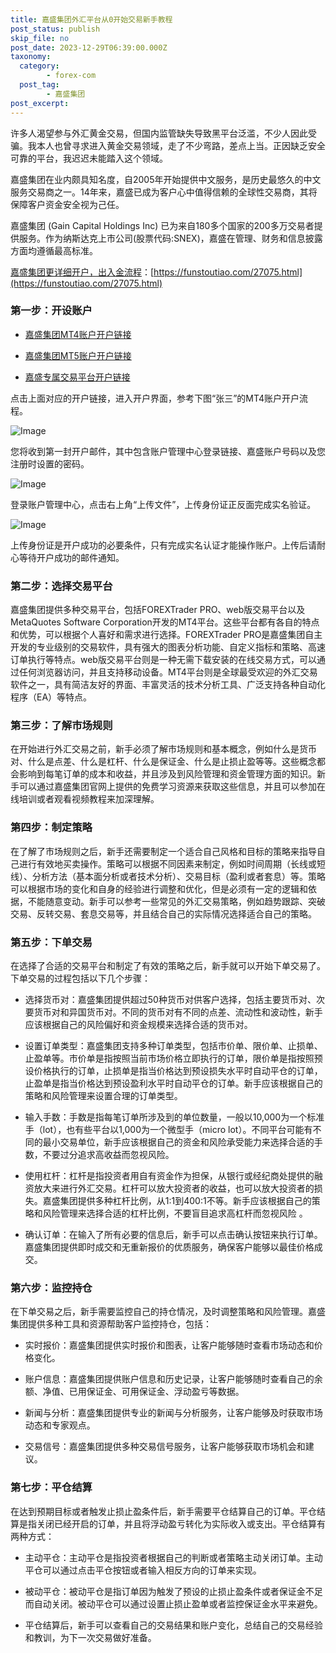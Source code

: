```yaml
---
title: 嘉盛集团外汇平台从0开始交易新手教程
post_status: publish
skip_file: no
post_date: 2023-12-29T06:39:00.000Z
taxonomy:
  category:
        - forex-com
  post_tag:
        - 嘉盛集团
post_excerpt: 
---
```

许多人渴望参与外汇黄金交易，但国内监管缺失导致黑平台泛滥，不少人因此受骗。我本人也曾寻求进入黄金交易领域，走了不少弯路，差点上当。正因缺乏安全可靠的平台，我迟迟未能踏入这个领域。

嘉盛集团在业内颇具知名度，自2005年开始提供中文服务，是历史最悠久的中文服务交易商之一。14年来，嘉盛已成为客户心中值得信赖的全球性交易商，其将保障客户资金安全视为己任。

嘉盛集团 (Gain Capital Holdings Inc) 已为来自180多个国家的200多万交易者提供服务。作为纳斯达克上市公司(股票代码:SNEX)，嘉盛在管理、财务和信息披露方面均遵循最高标准。

[嘉盛集团更详细开户，出入金流程](https://funstoutiao.com/27075.html)：[https://funstoutiao.com/27075.html](https://funstoutiao.com/27075.html)

### 第一步：开设账户

* [嘉盛集团MT4账户开户链接](https://s.ssgg.net/jsmt4)

* [嘉盛集团MT5账户开户链接](https://s.ssgg.net/jsmt5)

* [嘉盛专属交易平台开户链接](https://s.ssgg.net/js)

点击上面对应的开户链接，进入开户界面，参考下图“张三”的MT4账户开户流程。

![Image](https://prod-files-secure.s3.us-west-2.amazonaws.com/39ed1227-6d7d-4570-be36-9ccd4a2c4241/7a167aea-686b-400d-af59-4e18eb607a40/640.png?X-Amz-Algorithm=AWS4-HMAC-SHA256&X-Amz-Content-Sha256=UNSIGNED-PAYLOAD&X-Amz-Credential=ASIAZI2LB466ULNPLDZY%2F20250527%2Fus-west-2%2Fs3%2Faws4_request&X-Amz-Date=20250527T101313Z&X-Amz-Expires=3600&X-Amz-Security-Token=IQoJb3JpZ2luX2VjEJL%2F%2F%2F%2F%2F%2F%2F%2F%2F%2FwEaCXVzLXdlc3QtMiJIMEYCIQCarfMa2%2F1Q%2FmncmNMwlFqXX6%2FoTlPsdQlIP8fc%2Bnhq3gIhAP5oYdjQNlNsH0ChiyhENYPINaUge7Rmv0enB90ZYJrJKv8DCFsQABoMNjM3NDIzMTgzODA1Igx0czlvtwFXaZTsen4q3AOGteOaPDnIr1UWCMtjjJLag0RG8QGepzDEbtxB3GbH1Sy3CY8OrDp4fNytadGyes6wBHFe9%2BezqM9HBciBtKwnpHLLakVRARZrmIYDxoBbSgs2AcVSGL67imk9SHMFnMpb7BYMD7uGtjTVOoVd%2FVUXcLS6%2FdGb1W57ddGQKbNGoP%2B1aA%2BiPAot%2BEcHnF%2Fk%2Fy%2B4PvQdEGqL%2FnWKqeUUBWVCbmxWtCIQMKzmrXLRgQpqYsVZDW%2Bxq6sISaJI2IhKbF5Mb1jHkXtppgEIhAOiNS%2F73dDtJ33ft8RiMFgR%2BgavrwXRHebMaOngnYfE8YKpOPKJgT9Ww8v%2BZ0Ru1MedCoywGJKAeTj%2FBF0NOFNEF%2F6beZWZ%2FUtiFFCnqI0n%2BdArY2txT7ocuWKJBSpy8H8Xi9ilBF96EvKp%2FxgMAldw5wurOweyM53kzLQtwplvJ8JIud3GGe%2BmCmhBJaKtyaXjiw3eNE%2BxKbNDZomp90ZeDxQxydl6AtEnziTBkkIomzgsl2eIsXAEFVfNMDKwIo2nspWtbwUPiYgTp4sZlx2f4B%2BSUvodEUE2EA5EXA0HaXULPEpLdOsk2Vf8lTKQiOpt6mRWLF%2BoxZIxxwvzuGJenZUpXTkJG28mGvjkAvFeIzDOj9bBBjqkAfjF%2Fo3n8gIoNdPqaT2XvWdCLcmfacSD1T6g046LSqiQ%2FDbGBQQJ1SezSFboD7p%2FvmroAkyILJOQ5ENM8X5tUSZzWrI%2FONsjuejZEW6Lqp6QI91cYduSVKBWDMW7LXPfz9QXSc87XpG3MZAVp3oqjPqM%2FKLc0DtNNdyHcC7D69zXoLQmpTqN1cy5rQSj0dot0EB%2FoypAu8%2Bzf%2BZWmHv3oZm58B2K&X-Amz-Signature=8758e67fd3e503afd07ed50c5431ea3b9f399ad2d79abf2f4e8d9508413f24c9&X-Amz-SignedHeaders=host&x-id=GetObject)

您将收到第一封开户邮件，其中包含账户管理中心登录链接、嘉盛账户号码以及您注册时设置的密码。

![Image](https://prod-files-secure.s3.us-west-2.amazonaws.com/39ed1227-6d7d-4570-be36-9ccd4a2c4241/eaa1c6b3-2877-4284-a0e1-530e222c27fb/image.png?X-Amz-Algorithm=AWS4-HMAC-SHA256&X-Amz-Content-Sha256=UNSIGNED-PAYLOAD&X-Amz-Credential=ASIAZI2LB466ULNPLDZY%2F20250527%2Fus-west-2%2Fs3%2Faws4_request&X-Amz-Date=20250527T101313Z&X-Amz-Expires=3600&X-Amz-Security-Token=IQoJb3JpZ2luX2VjEJL%2F%2F%2F%2F%2F%2F%2F%2F%2F%2FwEaCXVzLXdlc3QtMiJIMEYCIQCarfMa2%2F1Q%2FmncmNMwlFqXX6%2FoTlPsdQlIP8fc%2Bnhq3gIhAP5oYdjQNlNsH0ChiyhENYPINaUge7Rmv0enB90ZYJrJKv8DCFsQABoMNjM3NDIzMTgzODA1Igx0czlvtwFXaZTsen4q3AOGteOaPDnIr1UWCMtjjJLag0RG8QGepzDEbtxB3GbH1Sy3CY8OrDp4fNytadGyes6wBHFe9%2BezqM9HBciBtKwnpHLLakVRARZrmIYDxoBbSgs2AcVSGL67imk9SHMFnMpb7BYMD7uGtjTVOoVd%2FVUXcLS6%2FdGb1W57ddGQKbNGoP%2B1aA%2BiPAot%2BEcHnF%2Fk%2Fy%2B4PvQdEGqL%2FnWKqeUUBWVCbmxWtCIQMKzmrXLRgQpqYsVZDW%2Bxq6sISaJI2IhKbF5Mb1jHkXtppgEIhAOiNS%2F73dDtJ33ft8RiMFgR%2BgavrwXRHebMaOngnYfE8YKpOPKJgT9Ww8v%2BZ0Ru1MedCoywGJKAeTj%2FBF0NOFNEF%2F6beZWZ%2FUtiFFCnqI0n%2BdArY2txT7ocuWKJBSpy8H8Xi9ilBF96EvKp%2FxgMAldw5wurOweyM53kzLQtwplvJ8JIud3GGe%2BmCmhBJaKtyaXjiw3eNE%2BxKbNDZomp90ZeDxQxydl6AtEnziTBkkIomzgsl2eIsXAEFVfNMDKwIo2nspWtbwUPiYgTp4sZlx2f4B%2BSUvodEUE2EA5EXA0HaXULPEpLdOsk2Vf8lTKQiOpt6mRWLF%2BoxZIxxwvzuGJenZUpXTkJG28mGvjkAvFeIzDOj9bBBjqkAfjF%2Fo3n8gIoNdPqaT2XvWdCLcmfacSD1T6g046LSqiQ%2FDbGBQQJ1SezSFboD7p%2FvmroAkyILJOQ5ENM8X5tUSZzWrI%2FONsjuejZEW6Lqp6QI91cYduSVKBWDMW7LXPfz9QXSc87XpG3MZAVp3oqjPqM%2FKLc0DtNNdyHcC7D69zXoLQmpTqN1cy5rQSj0dot0EB%2FoypAu8%2Bzf%2BZWmHv3oZm58B2K&X-Amz-Signature=4243fd8dc9d5d38edd3ffe8ddbdc74fce58f2f21adc3881753816dcd779d763a&X-Amz-SignedHeaders=host&x-id=GetObject)

登录账户管理中心，点击右上角“上传文件”，上传身份证正反面完成实名验证。

![Image](https://prod-files-secure.s3.us-west-2.amazonaws.com/39ed1227-6d7d-4570-be36-9ccd4a2c4241/54090639-09fc-46b4-a135-e0289f707147/image.png?X-Amz-Algorithm=AWS4-HMAC-SHA256&X-Amz-Content-Sha256=UNSIGNED-PAYLOAD&X-Amz-Credential=ASIAZI2LB466ULNPLDZY%2F20250527%2Fus-west-2%2Fs3%2Faws4_request&X-Amz-Date=20250527T101313Z&X-Amz-Expires=3600&X-Amz-Security-Token=IQoJb3JpZ2luX2VjEJL%2F%2F%2F%2F%2F%2F%2F%2F%2F%2FwEaCXVzLXdlc3QtMiJIMEYCIQCarfMa2%2F1Q%2FmncmNMwlFqXX6%2FoTlPsdQlIP8fc%2Bnhq3gIhAP5oYdjQNlNsH0ChiyhENYPINaUge7Rmv0enB90ZYJrJKv8DCFsQABoMNjM3NDIzMTgzODA1Igx0czlvtwFXaZTsen4q3AOGteOaPDnIr1UWCMtjjJLag0RG8QGepzDEbtxB3GbH1Sy3CY8OrDp4fNytadGyes6wBHFe9%2BezqM9HBciBtKwnpHLLakVRARZrmIYDxoBbSgs2AcVSGL67imk9SHMFnMpb7BYMD7uGtjTVOoVd%2FVUXcLS6%2FdGb1W57ddGQKbNGoP%2B1aA%2BiPAot%2BEcHnF%2Fk%2Fy%2B4PvQdEGqL%2FnWKqeUUBWVCbmxWtCIQMKzmrXLRgQpqYsVZDW%2Bxq6sISaJI2IhKbF5Mb1jHkXtppgEIhAOiNS%2F73dDtJ33ft8RiMFgR%2BgavrwXRHebMaOngnYfE8YKpOPKJgT9Ww8v%2BZ0Ru1MedCoywGJKAeTj%2FBF0NOFNEF%2F6beZWZ%2FUtiFFCnqI0n%2BdArY2txT7ocuWKJBSpy8H8Xi9ilBF96EvKp%2FxgMAldw5wurOweyM53kzLQtwplvJ8JIud3GGe%2BmCmhBJaKtyaXjiw3eNE%2BxKbNDZomp90ZeDxQxydl6AtEnziTBkkIomzgsl2eIsXAEFVfNMDKwIo2nspWtbwUPiYgTp4sZlx2f4B%2BSUvodEUE2EA5EXA0HaXULPEpLdOsk2Vf8lTKQiOpt6mRWLF%2BoxZIxxwvzuGJenZUpXTkJG28mGvjkAvFeIzDOj9bBBjqkAfjF%2Fo3n8gIoNdPqaT2XvWdCLcmfacSD1T6g046LSqiQ%2FDbGBQQJ1SezSFboD7p%2FvmroAkyILJOQ5ENM8X5tUSZzWrI%2FONsjuejZEW6Lqp6QI91cYduSVKBWDMW7LXPfz9QXSc87XpG3MZAVp3oqjPqM%2FKLc0DtNNdyHcC7D69zXoLQmpTqN1cy5rQSj0dot0EB%2FoypAu8%2Bzf%2BZWmHv3oZm58B2K&X-Amz-Signature=b4f7bc980a6f925ddd0fafef542e051eeed03393b1b23e6e6cf402e496c8c0ea&X-Amz-SignedHeaders=host&x-id=GetObject)

上传身份证是开户成功的必要条件，只有完成实名认证才能操作账户。上传后请耐心等待开户成功的邮件通知。

### 第二步：选择交易平台

嘉盛集团提供多种交易平台，包括FOREXTrader PRO、web版交易平台以及MetaQuotes Software Corporation开发的MT4平台。这些平台都有各自的特点和优势，可以根据个人喜好和需求进行选择。FOREXTrader PRO是嘉盛集团自主开发的专业级别的交易软件，具有强大的图表分析功能、自定义指标和策略、高速订单执行等特点。web版交易平台则是一种无需下载安装的在线交易方式，可以通过任何浏览器访问，并且支持移动设备。MT4平台则是全球最受欢迎的外汇交易软件之一，具有简洁友好的界面、丰富灵活的技术分析工具、广泛支持各种自动化程序（EA）等特点。

### 第三步：了解市场规则

在开始进行外汇交易之前，新手必须了解市场规则和基本概念，例如什么是货币对、什么是点差、什么是杠杆、什么是保证金、什么是止损止盈等等。这些概念都会影响到每笔订单的成本和收益，并且涉及到风险管理和资金管理方面的知识。新手可以通过嘉盛集团官网上提供的免费学习资源来获取这些信息，并且可以参加在线培训或者观看视频教程来加深理解。

### 第四步：制定策略

在了解了市场规则之后，新手还需要制定一个适合自己风格和目标的策略来指导自己进行有效地买卖操作。策略可以根据不同因素来制定，例如时间周期（长线或短线）、分析方法（基本面分析或者技术分析）、交易目标（盈利或者套息）等。策略可以根据市场的变化和自身的经验进行调整和优化，但是必须有一定的逻辑和依据，不能随意变动。新手可以参考一些常见的外汇交易策略，例如趋势跟踪、突破交易、反转交易、套息交易等，并且结合自己的实际情况选择适合自己的策略。

### 第五步：下单交易

在选择了合适的交易平台和制定了有效的策略之后，新手就可以开始下单交易了。下单交易的过程包括以下几个步骤：

* 选择货币对：嘉盛集团提供超过50种货币对供客户选择，包括主要货币对、次要货币对和异国货币对。不同的货币对有不同的点差、流动性和波动性，新手应该根据自己的风险偏好和资金规模来选择合适的货币对。

* 设置订单类型：嘉盛集团支持多种订单类型，包括市价单、限价单、止损单、止盈单等。市价单是指按照当前市场价格立即执行的订单，限价单是指按照预设价格执行的订单，止损单是指当价格达到预设损失水平时自动平仓的订单，止盈单是指当价格达到预设盈利水平时自动平仓的订单。新手应该根据自己的策略和风险管理来设置合理的订单类型。

* 输入手数：手数是指每笔订单所涉及到的单位数量，一般以10,000为一个标准手（lot），也有些平台以1,000为一个微型手（micro lot）。不同平台可能有不同的最小交易单位，新手应该根据自己的资金和风险承受能力来选择合适的手数，不要过分追求高收益而忽视风险。

* 使用杠杆：杠杆是指投资者用自有资金作为担保，从银行或经纪商处提供的融资放大来进行外汇交易。杠杆可以放大投资者的收益，也可以放大投资者的损失。嘉盛集团提供多种杠杆比例，从1:1到400:1不等。新手应该根据自己的策略和风险管理来选择合适的杠杆比例，不要盲目追求高杠杆而忽视风险 。

* 确认订单：在输入了所有必要的信息后，新手可以点击确认按钮来执行订单。嘉盛集团提供即时成交和无重新报价的优质服务，确保客户能够以最佳价格成交。

### 第六步：监控持仓

在下单交易之后，新手需要监控自己的持仓情况，及时调整策略和风险管理。嘉盛集团提供多种工具和资源帮助客户监控持仓，包括：

* 实时报价：嘉盛集团提供实时报价和图表，让客户能够随时查看市场动态和价格变化。

* 账户信息：嘉盛集团提供账户信息和历史记录，让客户能够随时查看自己的余额、净值、已用保证金、可用保证金、浮动盈亏等数据。

* 新闻与分析：嘉盛集团提供专业的新闻与分析服务，让客户能够及时获取市场动态和专家观点。

* 交易信号：嘉盛集团提供多种交易信号服务，让客户能够获取市场机会和建议。

### 第七步：平仓结算

在达到预期目标或者触发止损止盈条件后，新手需要平仓结算自己的订单。平仓结算是指关闭已经开启的订单，并且将浮动盈亏转化为实际收入或支出。平仓结算有两种方式：

* 主动平仓：主动平仓是指投资者根据自己的判断或者策略主动关闭订单。主动平仓可以通过点击平仓按钮或者输入相反方向的订单来实现。

* 被动平仓：被动平仓是指订单因为触发了预设的止损止盈条件或者保证金不足而自动关闭。被动平仓可以通过设置止损止盈单或者监控保证金水平来避免。

* 平仓结算后，新手可以查看自己的交易结果和账户变化，总结自己的交易经验和教训，为下一次交易做好准备。